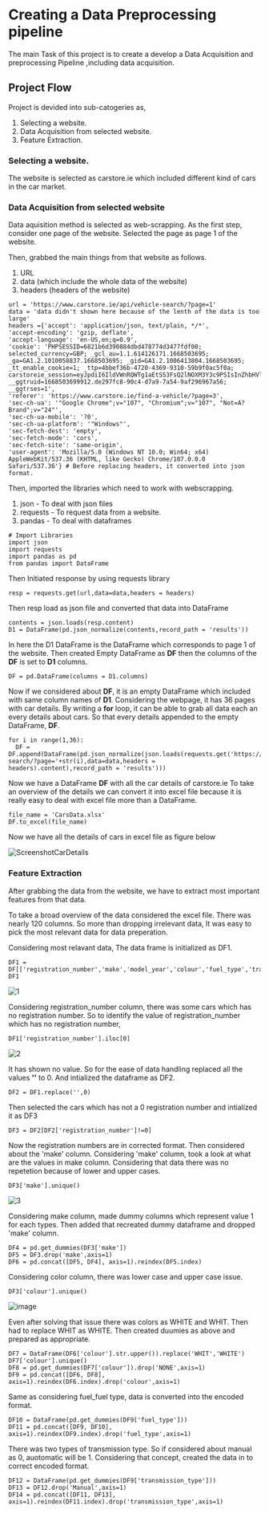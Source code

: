 # Creating a Data Preprocessing pipeline
The main Task of this project is to create a develop a Data Acquisition and preprocessing Pipeline ,including data acquisition.

## Project Flow
Project is devided into sub-catogeries as,
1. Selecting a website.
2. Data Acquisition from selected website.
3. Feature Extraction.

### Selecting a website.
The website is selected as carstore.ie which included different kind of cars in the car market.

### Data Acquisition from selected website
Data aquisition method is selected as web-scrapping.
As the first step, consider one page of the website.
Selected the page as page 1 of the website.

Then, grabbed the main things from that website as follows.
1. URL
2. data (which include the whole data of the website)
3. headers (headers of the website)

```
url = 'https://www.carstore.ie/api/vehicle-search/?page=1'
data = 'data didn't shown here because of the lenth of the data is too large'
headers ={'accept': 'application/json, text/plain, */*',
'accept-encoding': 'gzip, deflate',
'accept-language': 'en-US,en;q=0.9',
'cookie': 'PHPSESSID=6821b6d390884dbd478774d3477fdf00; selected_currency=GBP; _gcl_au=1.1.614126171.1668503695; _ga=GA1.2.1010058837.1668503695; _gid=GA1.2.1006413804.1668503695; _tt_enable_cookie=1; _ttp=4bbef36b-4720-4369-9310-59b9f0ac5f0a; carstoreie_session=eyJpdiI6IldVWnRQWTg1aEtSS3FsQ2lNOXM3Y3c9PSIsInZhbHVlIjoiU1lwSHFLeWxYRDVSOFl0Nm16MEtreTBlSnJLVlFab1U5ckFwUzNwN1Y2bDEzQ3RyaTN4TnY5cUM1RFwvdnJoYzdtb2tERjA1cWlqVUR5c3lVNU9BSzI0cnJtVlJrYnE5ZUJhZ200c09jRkNlZ3NQSVBMbnAxSHRMS1lGeDhRQnNCIiwibWFjIjoiOTM3YTlkMGVlZWY4OTI1ZWNlMDUxMzRiYTI2Yzg5YzkwNGFmNjdjNGIxY2NlZTNlYmJiNzk4NzQzOTVjODgxMiJ9; __ggtruid=1668503699912.de297fc8-90c4-d7a9-7a54-9af296967a56; __ggtrses=1',
'referer': 'https://www.carstore.ie/find-a-vehicle/?page=3',
'sec-ch-ua': '"Google Chrome";v="107", "Chromium";v="107", "Not=A?Brand";v="24"',
'sec-ch-ua-mobile': '?0',
'sec-ch-ua-platform': '"Windows"',
'sec-fetch-dest': 'empty',
'sec-fetch-mode': 'cors',
'sec-fetch-site': 'same-origin',
'user-agent': 'Mozilla/5.0 (Windows NT 10.0; Win64; x64) AppleWebKit/537.36 (KHTML, like Gecko) Chrome/107.0.0.0 Safari/537.36'} # Before replacing headers, it converted into json format.

```

Then, imported the libraries which need to work with webscrapping.
1. json - To deal with json files
2. requests - To request data from a website.
3. pandas - To deal with dataframes

```
# Import Libraries
import json
import requests
import pandas as pd
from pandas import DataFrame
```

Then Initiated response by using requests library
```
resp = requests.get(url,data=data,headers = headers)
```

Then resp load as json file and converted that data into DataFrame
```
contents = json.loads(resp.content)
D1 = DataFrame(pd.json_normalize(contents,record_path = 'results'))
```
In here the D1 DataFrame is the DataFrame which corresponds to page 1 of the website.
Then created Empty DataFrame as **DF** then the columns of the **DF** is set to **D1** columns.

```
DF = pd.DataFrame(columns = D1.columns)
```

Now if we considered about **DF**, it is an empty DataFrame which included with same column names of **D1**.
Considering the webpage, it has 36 pages with car details.
By writing a **for** loop, it can be able to grab all data each an every details about cars.
So that every details appended to the empty DataFrame, **DF**.

```
for i in range(1,36):
  DF = DF.append(DataFrame(pd.json_normalize(json.loads(requests.get('https://www.carstore.ie/api/vehicle-search/?page='+str(i),data=data,headers = headers).content),record_path = 'results')))
```
Now we have a DataFrame **DF** with all the car details of carstore.ie
To take an overview of the details we can convert it into excel file because it is really easy to deal with excel file more than a DataFrame.

```
file_name = 'CarsData.xlsx'
DF.to_excel(file_name)
```

Now we have all the details of cars in excel file as figure below

![ScreenshotCarDetails](https://user-images.githubusercontent.com/45353233/205383760-c08dfb9e-7bb6-435e-a4fb-0350f0cd6bc4.png)

### Feature Extraction
After grabbing the data from the website, we have to extract most important features from that data.

To take a broad overview of the data considered the excel file. There was nearly 120 columns. So more than dropping irrelevant data, It was easy to pick the most relevant data for data preperation.

Considering most relavant data, The data frame is initialized as DF1.
```
DF1 = DF[['registration_number','make','model_year','colour','fuel_type','transmission_type','body_type','engine_size','price','odometer_in_km','location.county']]
DF1
```
![1](https://user-images.githubusercontent.com/45353233/205882597-39740e4f-cc07-47d2-8384-85f5850b2696.png)

Considering registration_number column, there was some cars which has no registration number. So to identify the value of registration_number which has no registration number,

```
DF1['registration_number'].iloc[0]
```
![2](https://user-images.githubusercontent.com/45353233/205883244-fd8fed83-d463-44aa-824e-e1cafadf9cf3.png)

It has shown no value. 
So for the ease of data handling replaced all the values **''** to 0. And intialized the dataframe as DF2.

```
DF2 = DF1.replace('',0)
```

Then selected the cars which has not a 0 registration number and intialized it as DF3
```
DF3 = DF2[DF2['registration_number']!=0]
```

Now the registration numbers are in corrected format. Then considered about the 'make' column.
Considering 'make' column, took a look at what are the values in make column. Considering that data there was no repetetion because of lower and upper cases.

```
DF3['make'].unique()
```
![3](https://user-images.githubusercontent.com/45353233/205885058-b6195171-64b3-4913-a9b7-fd95b40e78a4.png)

Considering make column, made dummy columns which represent value 1 for each types. Then added that recreated dummy dataframe and dropped 'make' column.

```
DF4 = pd.get_dummies(DF3['make'])
DF5 = DF3.drop('make',axis=1)
DF6 = pd.concat([DF5, DF4], axis=1).reindex(DF5.index)
```

Considering color column, there was lower case and upper case issue.
```
DF3['colour'].unique()
```
![image](https://user-images.githubusercontent.com/45353233/205886525-7be7246d-ffb2-47e0-8820-f1d67f89a8bb.png)

Even after solving that issue there was colors as WHITE and WHIT. Then had to replace WHIT as WHITE.
Then created duumies as above and prepared as appropriate.

```
DF7 = DataFrame(DF6['colour'].str.upper()).replace('WHIT','WHITE')
DF7['colour'].unique()
DF8 = pd.get_dummies(DF7['colour']).drop('NONE',axis=1)
DF9 = pd.concat([DF6, DF8], axis=1).reindex(DF6.index).drop('colour',axis=1)
```

Same as considering fuel_fuel type, data is converted into the encoded format.

```
DF10 = DataFrame(pd.get_dummies(DF9['fuel_type']))
DF11 = pd.concat([DF9, DF10], axis=1).reindex(DF9.index).drop('fuel_type',axis=1)
```

There was two types of transmission type. So if considered about manual as 0, auotomatic will be 1. Considering that concept, created the data in to correct encoded format.

```
DF12 = DataFrame(pd.get_dummies(DF9['transmission_type']))
DF13 = DF12.drop('Manual',axis=1)
DF14 = pd.concat([DF11, DF13], axis=1).reindex(DF11.index).drop('transmission_type',axis=1)
```





